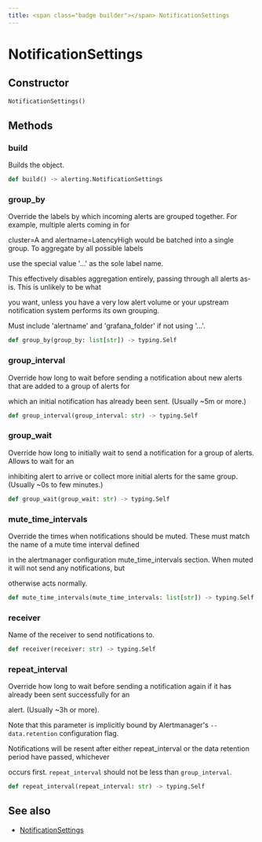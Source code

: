 ```yaml
---
title: <span class="badge builder"></span> NotificationSettings
---
```

# <span class="badge builder"></span> NotificationSettings

## Constructor

```python
NotificationSettings()
```
## Methods

### <span class="badge object-method"></span> build

Builds the object.

```python
def build() -> alerting.NotificationSettings
```

### <span class="badge object-method"></span> group_by

Override the labels by which incoming alerts are grouped together. For example, multiple alerts coming in for

cluster=A and alertname=LatencyHigh would be batched into a single group. To aggregate by all possible labels

use the special value '...' as the sole label name.

This effectively disables aggregation entirely, passing through all alerts as-is. This is unlikely to be what

you want, unless you have a very low alert volume or your upstream notification system performs its own grouping.

Must include 'alertname' and 'grafana_folder' if not using '...'.

```python
def group_by(group_by: list[str]) -> typing.Self
```

### <span class="badge object-method"></span> group_interval

Override how long to wait before sending a notification about new alerts that are added to a group of alerts for

which an initial notification has already been sent. (Usually ~5m or more.)

```python
def group_interval(group_interval: str) -> typing.Self
```

### <span class="badge object-method"></span> group_wait

Override how long to initially wait to send a notification for a group of alerts. Allows to wait for an

inhibiting alert to arrive or collect more initial alerts for the same group. (Usually ~0s to few minutes.)

```python
def group_wait(group_wait: str) -> typing.Self
```

### <span class="badge object-method"></span> mute_time_intervals

Override the times when notifications should be muted. These must match the name of a mute time interval defined

in the alertmanager configuration mute_time_intervals section. When muted it will not send any notifications, but

otherwise acts normally.

```python
def mute_time_intervals(mute_time_intervals: list[str]) -> typing.Self
```

### <span class="badge object-method"></span> receiver

Name of the receiver to send notifications to.

```python
def receiver(receiver: str) -> typing.Self
```

### <span class="badge object-method"></span> repeat_interval

Override how long to wait before sending a notification again if it has already been sent successfully for an

alert. (Usually ~3h or more).

Note that this parameter is implicitly bound by Alertmanager's `--data.retention` configuration flag.

Notifications will be resent after either repeat_interval or the data retention period have passed, whichever

occurs first. `repeat_interval` should not be less than `group_interval`.

```python
def repeat_interval(repeat_interval: str) -> typing.Self
```

## See also

 * <span class="badge object-type-class"></span> [NotificationSettings](./object-NotificationSettings.md)

